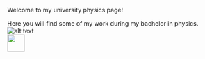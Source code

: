 

<p align="center">
  
Welcome to my university physics page!

Here you will find some of my work during my bachelor in physics.
![alt text](https://i.imgur.com/2N9cKJc.png)<br>
<img src="https://media.giphy.com/media/7vASGM0WM9zQT4y3hl/giphy.gif" width="40" height="40" />
</p>
